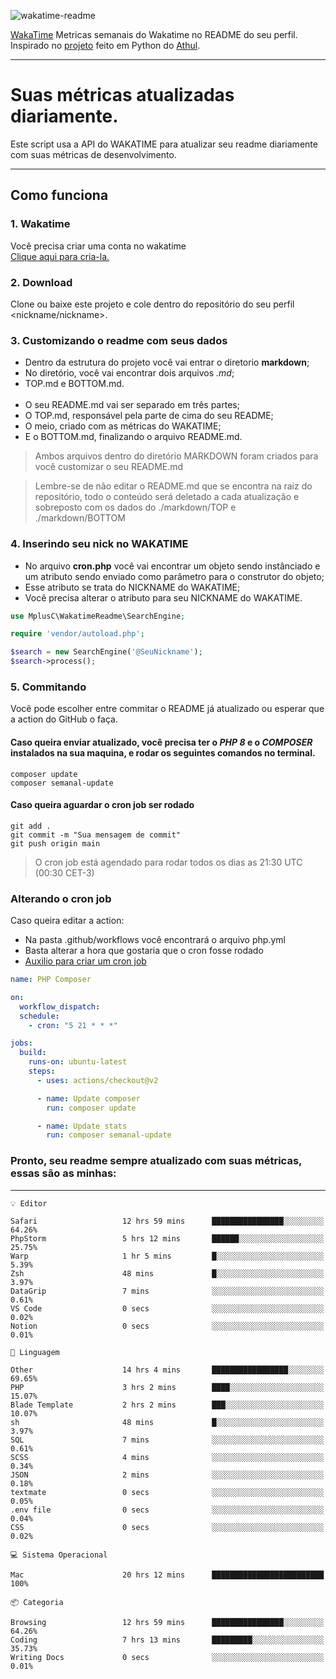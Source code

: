 ![wakatime-readme](https://socialify.git.ci/bymatheus/wakatime-readme/image?description=1&descriptionEditable=M%C3%A9tricas%20semanais%20do%20Wakatime%20no%20seu%20README%20de%20perfil.&font=KoHo&forks=1&language=1&owner=1&pattern=Signal&stargazers=1&theme=Dark)

[WakaTime](https://wakatime.com) Metricas semanais do Wakatime no README do seu perfil. <br>
Inspirado no [projeto](https://github.com/athul/waka-readme) feito em Python do [Athul](https://github.com/athul).
___

# Suas métricas atualizadas diariamente.
Este script usa a API do WAKATIME para atualizar seu readme diariamente com suas métricas de desenvolvimento.

___

## Como funciona

### 1. Wakatime
Você precisa criar uma conta no wakatime <br>
[Clique aqui para cria-la.](https://wakatime.com) 

### 2. Download
Clone ou baixe este projeto e cole dentro do repositório do seu perfil <nickname/nickname>.

### 3. Customizando o readme com seus dados
- Dentro da estrutura do projeto você vai entrar o diretorio **markdown**;  
- No diretório, você vai encontrar dois arquivos *.md*;
- TOP.md e BOTTOM.md.
<br><br>
- O seu README.md vai ser separado em três partes; 
- O TOP.md, responsável pela parte de cima do seu README;
- O meio, criado com as métricas do WAKATIME;
- E o BOTTOM.md, finalizando o arquivo README.md.<br>

> Ambos arquivos dentro do diretório MARKDOWN foram criados para você customizar o seu README.md

> Lembre-se de não editar o README.md que se encontra na raiz do repositório, todo o conteúdo será deletado a cada atualização e sobreposto com os dados do ./markdown/TOP e ./markdown/BOTTOM

### 4. Inserindo seu nick no WAKATIME
- No arquivo **cron.php** você vai encontrar um objeto sendo instânciado e um atributo sendo enviado como parâmetro para o construtor do objeto;
- Esse atributo se trata do NICKNAME do WAKATIME;
- Você precisa alterar o atributo para seu NICKNAME do WAKATIME.

```php
use MplusC\WakatimeReadme\SearchEngine;

require 'vendor/autoload.php';

$search = new SearchEngine('@SeuNickname');
$search->process();
```

### 5. Commitando
Você pode escolher entre commitar o README já atualizado ou esperar que a action do GitHub o faça. <br>

#### Caso queira enviar atualizado, você precisa ter o *PHP 8* e o *COMPOSER* instalados na sua maquina, e rodar os seguintes comandos no terminal.
```composer
composer update
composer semanal-update 
```

#### Caso queira aguardar o cron job ser rodado 
```git 
git add .
git commit -m "Sua mensagem de commit"
git push origin main
```

>O cron job está agendado para rodar todos os dias as 21:30 UTC (00:30 CET-3) 

### Alterando o cron job
Caso queira editar a action:

- Na pasta .github/workflows você encontrará o arquivo php.yml
- Basta alterar a hora que gostaria que o cron fosse rodado
- [Auxilio para criar um cron job](https://crontab.guru)

```yml
name: PHP Composer

on:
  workflow_dispatch:
  schedule:
    - cron: "5 21 * * *"

jobs:
  build:
    runs-on: ubuntu-latest
    steps:
      - uses: actions/checkout@v2

      - name: Update composer
        run: composer update

      - name: Update stats
        run: composer semanal-update
```

### Pronto, seu readme sempre atualizado com suas métricas, essas são as minhas:

___
```text
💡 Editor

Safari                   12 hrs 59 mins      ████████████████░░░░░░░░░     64.26%
PhpStorm                 5 hrs 12 mins       ██████░░░░░░░░░░░░░░░░░░░     25.75%
Warp                     1 hr 5 mins         █░░░░░░░░░░░░░░░░░░░░░░░░      5.39%
Zsh                      48 mins             █░░░░░░░░░░░░░░░░░░░░░░░░      3.97%
DataGrip                 7 mins              ░░░░░░░░░░░░░░░░░░░░░░░░░      0.61%
VS Code                  0 secs              ░░░░░░░░░░░░░░░░░░░░░░░░░      0.02%
Notion                   0 secs              ░░░░░░░░░░░░░░░░░░░░░░░░░      0.01%
```
```text
💬 Linguagem

Other                    14 hrs 4 mins       █████████████████░░░░░░░░     69.65%
PHP                      3 hrs 2 mins        ████░░░░░░░░░░░░░░░░░░░░░     15.07%
Blade Template           2 hrs 2 mins        ███░░░░░░░░░░░░░░░░░░░░░░     10.07%
sh                       48 mins             █░░░░░░░░░░░░░░░░░░░░░░░░      3.97%
SQL                      7 mins              ░░░░░░░░░░░░░░░░░░░░░░░░░      0.61%
SCSS                     4 mins              ░░░░░░░░░░░░░░░░░░░░░░░░░      0.34%
JSON                     2 mins              ░░░░░░░░░░░░░░░░░░░░░░░░░      0.18%
textmate                 0 secs              ░░░░░░░░░░░░░░░░░░░░░░░░░      0.05%
.env file                0 secs              ░░░░░░░░░░░░░░░░░░░░░░░░░      0.04%
CSS                      0 secs              ░░░░░░░░░░░░░░░░░░░░░░░░░      0.02%
```
```text
💻 Sistema Operacional

Mac                      20 hrs 12 mins      █████████████████████████       100%
```
```text
📦 Categoria

Browsing                 12 hrs 59 mins      ████████████████░░░░░░░░░     64.26%
Coding                   7 hrs 13 mins       █████████░░░░░░░░░░░░░░░░     35.73%
Writing Docs             0 secs              ░░░░░░░░░░░░░░░░░░░░░░░░░      0.01%
```
